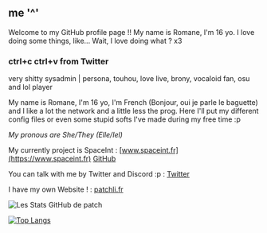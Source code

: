 ## me '^'

Welcome to my GitHub profile page !! 
My name is Romane, I'm 16 yo. I love doing some things, like... Wait, I love doing what ? x3

### ctrl+c ctrl+v from Twitter
very shitty sysadmin | persona, touhou, love live, brony, vocaloid fan, osu and lol player

My name is Romane, I'm 16 yo, I'm French (Bonjour, oui je parle le baguette) and I like a lot the network and a little less the prog. Here I'll put my different config files or even some stupid softs I've made during my free time :p 

*My pronous are She/They (Elle/Iel)*

My currently project is SpaceInt : 
[www.spaceint.fr](https://www.spaceint.fr)
[GitHub](https://github.com/SpaceInt)

You can talk with me by Twitter and Discord :p :
[Twitter](https://twitter.com/patchint_)

I have my own Website ! :
[patchli.fr](https://patchli.fr)

![Les Stats GitHub de patch](https://github-readme-stats.vercel.app/api?username=patchint&show_icons=true&theme=radical)

[![Top Langs](https://github-readme-stats.vercel.app/api/top-langs/?username=patchint&theme=radical)](https://github.com/anuraghazra/github-readme-stats)

